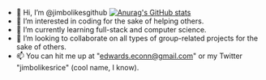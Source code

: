 - 👋 Hi, I’m @jimbolikesgithub
[![Anurag's GitHub stats](https://github-readme-stats.vercel.app/api?username=jimbolikesgithub)](https://github.com/anuraghazra/github-readme-stats)
- 👀 I’m interested in coding for the sake of helping others.
- 🌱 I’m currently learning full-stack and computer science.
- 💞️ I’m looking to collaborate on all types of group-related projects for the sake of others.
- 📫 You can hit me up at "edwards.econn@gmail.com" or my Twitter "jimbolikesrice" (cool name, I know).
